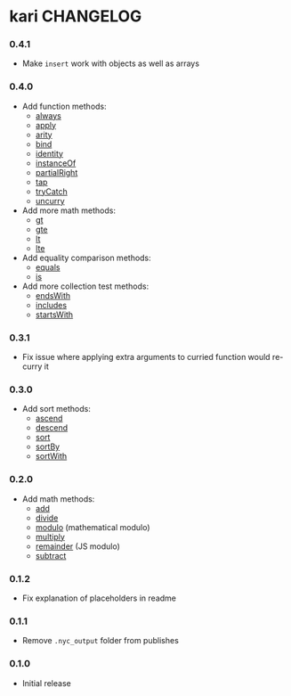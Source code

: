 # kari CHANGELOG

### 0.4.1
* Make `insert` work with objects as well as arrays

### 0.4.0
* Add function methods:
  * [always](README.md#always)
  * [apply](README.md#apply)
  * [arity](README.md#arity)
  * [bind](README.md#bind)
  * [identity](README.md#identity)
  * [instanceOf](README.md#instanceof)
  * [partialRight](README.md#partialright)
  * [tap](README.md#tap)
  * [tryCatch](README.md#trycatch)
  * [uncurry](README.md#uncurry)
* Add more math methods:
  * [gt](README.md#gt)
  * [gte](README.md#gte)
  * [lt](README.md#lt)
  * [lte](README.md#lte)
* Add equality comparison methods:
  * [equals](README.md#equals)
  * [is](README.md#is)
* Add more collection test methods:
  * [endsWith](README.md#endswith)
  * [includes](README.md#includes)
  * [startsWith](README.md#startswith)

### 0.3.1
* Fix issue where applying extra arguments to curried function would re-curry it

### 0.3.0
* Add sort methods:
  * [ascend](README.md#ascend)
  * [descend](README.md#descend)
  * [sort](README.md#sort)
  * [sortBy](README.md#sortby)
  * [sortWith](README.md#sortwith)

### 0.2.0
* Add math methods:
  * [add](README.md#add)
  * [divide](README.md#divide)
  * [modulo](README.md#modulo) (mathematical modulo)
  * [multiply](README.md#multiply)
  * [remainder](README.md#remainder) (JS modulo)
  * [subtract](README.md#subtract)

### 0.1.2
* Fix explanation of placeholders in readme

### 0.1.1
* Remove `.nyc_output` folder from publishes

### 0.1.0
* Initial release
